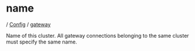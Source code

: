 # name

/ [Config](../../README.md) / [gateway](../README.md) 

Name of this cluster. All gateway connections belonging to the
same cluster must specify the same name.

